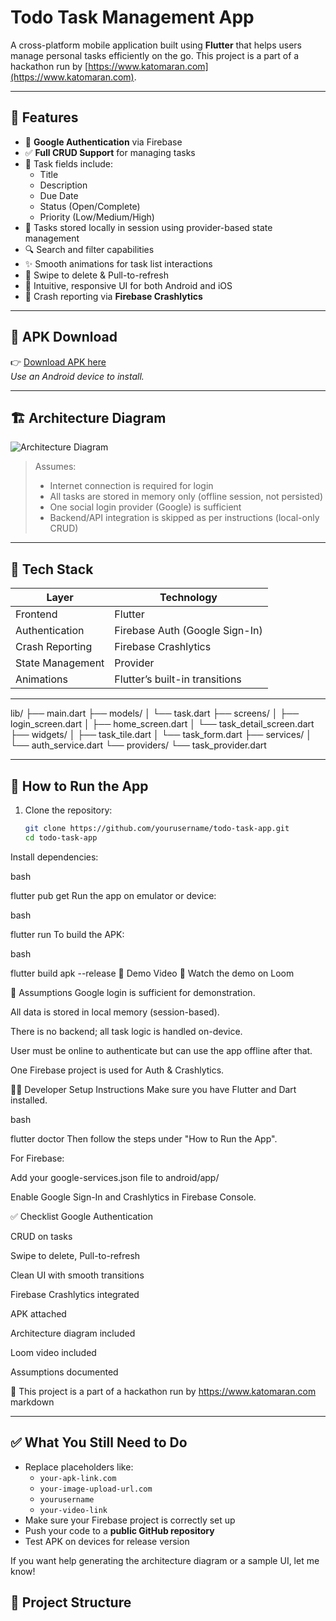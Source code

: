 # Todo Task Management App

A cross-platform mobile application built using **Flutter** that helps users manage personal tasks efficiently on the go. This project is a part of a hackathon run by [https://www.katomaran.com](https://www.katomaran.com).

---

## 🚀 Features

- 🔐 **Google Authentication** via Firebase
- ✅ **Full CRUD Support** for managing tasks
- 📅 Task fields include:
  - Title
  - Description
  - Due Date
  - Status (Open/Complete)
  - Priority (Low/Medium/High)
- 💾 Tasks stored locally in session using provider-based state management
- 🔍 Search and filter capabilities
- ✨ Smooth animations for task list interactions
- 🧹 Swipe to delete & Pull-to-refresh
- 📱 Intuitive, responsive UI for both Android and iOS
- 🚨 Crash reporting via **Firebase Crashlytics**

---

## 📲 APK Download

👉 [Download APK here](https://your-apk-link.com)  
_Use an Android device to install._

---

## 🏗️ Architecture Diagram

![Architecture Diagram](https://your-image-upload-url.com/architecture.png)

> Assumes:
> - Internet connection is required for login
> - All tasks are stored in memory only (offline session, not persisted)
> - One social login provider (Google) is sufficient
> - Backend/API integration is skipped as per instructions (local-only CRUD)

---

## 🔧 Tech Stack

| Layer            |    Technology                     |
|---------------   |--------------------               |
| Frontend         |    Flutter                        |
| Authentication   |    Firebase Auth (Google Sign-In) |
| Crash Reporting  |    Firebase Crashlytics           |
| State Management |    Provider                       |
| Animations       |    Flutter’s built-in transitions |

---
lib/
├── main.dart
├── models/
│ └── task.dart
├── screens/
│ ├── login_screen.dart
│ ├── home_screen.dart
│ └── task_detail_screen.dart
├── widgets/
│ ├── task_tile.dart
│ └── task_form.dart
├── services/
│ └── auth_service.dart
└── providers/
└── task_provider.dart

---

## 🧪 How to Run the App

1. Clone the repository:

   ```bash
   git clone https://github.com/yourusername/todo-task-app.git
   cd todo-task-app
Install dependencies:

bash

flutter pub get
Run the app on emulator or device:

bash

flutter run
To build the APK:

bash

flutter build apk --release
🎥 Demo Video
🎦 Watch the demo on Loom

📌 Assumptions
Google login is sufficient for demonstration.

All data is stored in local memory (session-based).

There is no backend; all task logic is handled on-device.

User must be online to authenticate but can use the app offline after that.

One Firebase project is used for Auth & Crashlytics.

🧑‍💻 Developer Setup Instructions
Make sure you have Flutter and Dart installed.

bash

flutter doctor
Then follow the steps under "How to Run the App".

For Firebase:

Add your google-services.json file to android/app/

Enable Google Sign-In and Crashlytics in Firebase Console.

✅ Checklist
 Google Authentication

 CRUD on tasks

 Swipe to delete, Pull-to-refresh

 Clean UI with smooth transitions

 Firebase Crashlytics integrated

 APK attached

 Architecture diagram included

 Loom video included

 Assumptions documented

🏁 This project is a part of a hackathon run by https://www.katomaran.com
markdown

---

## ✅ What You Still Need to Do

- Replace placeholders like:
  - `your-apk-link.com`
  - `your-image-upload-url.com`
  - `yourusername`
  - `your-video-link`
- Make sure your Firebase project is correctly set up
- Push your code to a **public GitHub repository**
- Test APK on devices for release version

If you want help generating the architecture diagram or a sample UI, let me know!

## 📂 Project Structure

